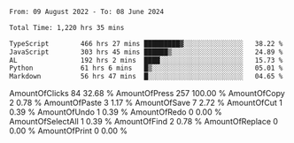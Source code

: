 <!--START_SECTION:waka-->

```txt
From: 09 August 2022 - To: 08 June 2024

Total Time: 1,220 hrs 35 mins

TypeScript        466 hrs 27 mins █████████▓░░░░░░░░░░░░░░░   38.22 %
JavaScript        303 hrs 45 mins ██████▒░░░░░░░░░░░░░░░░░░   24.89 %
AL                192 hrs 2 mins  ████░░░░░░░░░░░░░░░░░░░░░   15.73 %
Python            61 hrs 6 mins   █▒░░░░░░░░░░░░░░░░░░░░░░░   05.01 %
Markdown          56 hrs 47 mins  █░░░░░░░░░░░░░░░░░░░░░░░░   04.65 %
```

<!--START_SECTION:activity-->
AmountOfClicks  84 32.68 %
AmountOfPress   257 100.00 %
AmountOfCopy    2 0.78 %
AmountOfPaste   3 1.17 %
AmountOfSave    7 2.72 %
AmountOfCut     1 0.39 %
AmountOfUndo    1 0.39 %
AmountOfRedo    0 0.00 %
AmountOfSelectAll 1 0.39 %
AmountOfFind    2 0.78 %
AmountOfReplace 0 0.00 %
AmountOfPrint   0 0.00 %
<!--END_SECTION:activity-->
